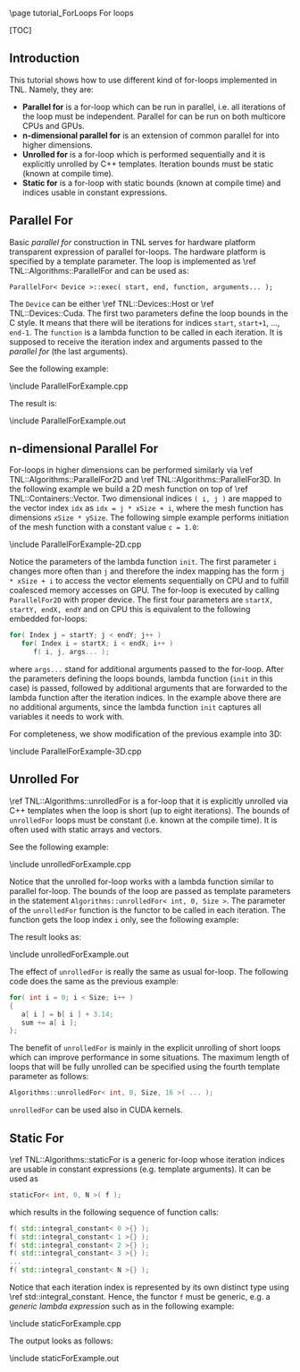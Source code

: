 \page tutorial_ForLoops For loops

[TOC]

## Introduction

This tutorial shows how to use different kind of for-loops implemented in TNL. Namely, they are:

* **Parallel for** is a for-loop which can be run in parallel, i.e. all iterations of the loop must be independent. Parallel for can be run on both multicore CPUs and GPUs.
* **n-dimensional parallel for** is an extension of common parallel for into higher dimensions.
* **Unrolled for** is a for-loop which is performed sequentially and it is explicitly unrolled by C++ templates. Iteration bounds must be static (known at compile time).
* **Static for** is a for-loop with static bounds (known at compile time) and indices usable in constant expressions.

## Parallel For

Basic _parallel for_ construction in TNL serves for hardware platform transparent expression of parallel for-loops.
The hardware platform is specified by a template parameter.
The loop is implemented as \ref TNL::Algorithms::ParallelFor and can be used as:

```
ParallelFor< Device >::exec( start, end, function, arguments... );
```

The `Device` can be either \ref TNL::Devices::Host or \ref TNL::Devices::Cuda.
The first two parameters define the loop bounds in the C style.
It means that there will be iterations for indices `start`, `start+1`, ..., `end-1`.
The `function` is a lambda function to be called in each iteration.
It is supposed to receive the iteration index and arguments passed to the _parallel for_ (the last arguments).

See the following example:

\include ParallelForExample.cpp

The result is:

\include ParallelForExample.out

## n-dimensional Parallel For

For-loops in higher dimensions can be performed similarly via \ref TNL::Algorithms::ParallelFor2D and \ref TNL::Algorithms::ParallelFor3D.
In the following example we build a 2D mesh function on top of \ref TNL::Containers::Vector.
Two dimensional indices `( i, j )` are mapped to the vector index `idx` as `idx = j * xSize + i`, where the mesh function has dimensions `xSize * ySize`.
The following simple example performs initiation of the mesh function with a constant value `c = 1.0`:

\include ParallelForExample-2D.cpp

Notice the parameters of the lambda function `init`.
The first parameter `i` changes more often than `j` and therefore the index mapping has the form `j * xSize + i` to access the vector elements sequentially on CPU and to fulfill coalesced memory accesses on GPU.
The for-loop is executed by calling `ParallelFor2D` with proper device.
The first four parameters are `startX, startY, endX, endY` and on CPU this is equivalent to the following embedded for-loops:

```cpp
for( Index j = startY; j < endY; j++ )
   for( Index i = startX; i < endX; i++ )
      f( i, j, args... );
```

where `args...` stand for additional arguments passed to the for-loop.
After the parameters defining the loops bounds, lambda function (`init` in this case) is passed, followed by additional arguments that are forwarded to the lambda function after the iteration indices.
In the example above there are no additional arguments, since the lambda function `init` captures all variables it needs to work with.

For completeness, we show modification of the previous example into 3D:

\include ParallelForExample-3D.cpp

## Unrolled For

\ref TNL::Algorithms::unrolledFor is a for-loop that it is explicitly unrolled via C++ templates when the loop is short (up to eight iterations).
The bounds of `unrolledFor` loops must be constant (i.e. known at the compile time).
It is often used with static arrays and vectors.

See the following example:

\include unrolledForExample.cpp

Notice that the unrolled for-loop works with a lambda function similar to parallel for-loop.
The bounds of the loop are passed as template parameters in the statement `Algorithms::unrolledFor< int, 0, Size >`.
The parameter of the `unrolledFor` function is the functor to be called in each iteration.
The function gets the loop index `i` only, see the following example:

The result looks as:

\include unrolledForExample.out

The effect of `unrolledFor` is really the same as usual for-loop.
The following code does the same as the previous example:

```cpp
for( int i = 0; i < Size; i++ )
{
   a[ i ] = b[ i ] + 3.14;
   sum += a[ i ];
};
```

The benefit of `unrolledFor` is mainly in the explicit unrolling of short loops which can improve performance in some situations.
The maximum length of loops that will be fully unrolled can be specified using the fourth template parameter as follows:

```cpp
Algorithms::unrolledFor< int, 0, Size, 16 >( ... );
```

`unrolledFor` can be used also in CUDA kernels.

## Static For

\ref TNL::Algorithms::staticFor is a generic for-loop whose iteration indices are usable in constant expressions (e.g. template arguments). It can be used as

```cpp
staticFor< int, 0, N >( f );
```

which results in the following sequence of function calls:

```cpp
f( std::integral_constant< 0 >{} );
f( std::integral_constant< 1 >{} );
f( std::integral_constant< 2 >{} );
f( std::integral_constant< 3 >{} );
...
f( std::integral_constant< N >{} );
```

Notice that each iteration index is represented by its own distinct type using \ref std::integral_constant. Hence, the functor `f` must be generic, e.g. a _generic lambda expression_ such as in the following example:

\include staticForExample.cpp

The output looks as follows:

\include staticForExample.out
